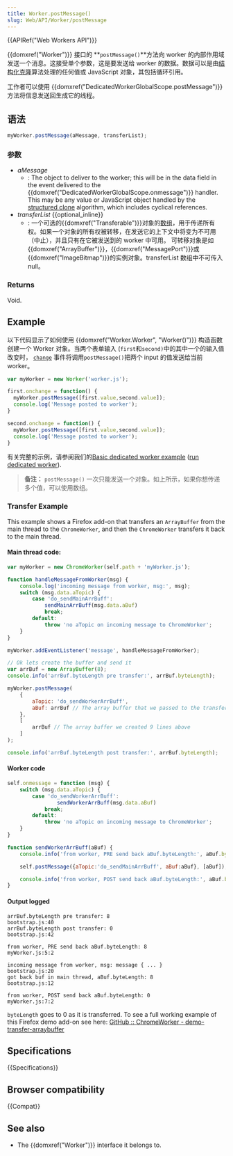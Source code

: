```yaml
---
title: Worker.postMessage()
slug: Web/API/Worker/postMessage
---
```


{{APIRef("Web Workers API")}}

{{domxref("Worker")}} 接口的 **`postMessage()`**方法向 worker 的内部作用域发送一个消息。这接受单个参数，这是要发送给 worker 的数据。数据可以是由[结构化克隆](/zh-CN/docs/Web/Guide/DOM/The_structured_clone_algorithm)算法处理的任何值或 JavaScript 对象，其包括循环引用。

工作者可以使用 {{domxref("DedicatedWorkerGlobalScope.postMessage")}} 方法将信息发送回生成它的线程。

## 语法

```js
myWorker.postMessage(aMessage, transferList);
```

### 参数

- _aMessage_
  - : The object to deliver to the worker; this will be in the data field in the event delivered to the {{domxref("DedicatedWorkerGlobalScope.onmessage")}} handler. This may be any value or JavaScript object handled by the [structured clone](/zh-CN/docs/Web/Guide/DOM/The_structured_clone_algorithm) algorithm, which includes cyclical references.
- _transferList_ {{optional_inline}}
  - : 一个可选的{{domxref("Transferable")}}对象的[数组](/zh-CN/docs/Web/JavaScript/Reference/Global_Objects/Array)，用于传递所有权。如果一个对象的所有权被转移，在发送它的上下文中将变为不可用（中止），并且只有在它被发送到的 worker 中可用。
    可转移对象是如{{domxref("ArrayBuffer")}}，{{domxref("MessagePort")}}或{{domxref("ImageBitmap")}}的实例对象。transferList 数组中不可传入 null。

### Returns

Void.

## Example

以下代码显示了如何使用 {{domxref("Worker.Worker", "Worker()")}} 构造函数创建一个 Worker 对象。当两个表单输入 (`first`和`second)`中的其中一个的输入值改变时， [`change`](/zh-CN/docs/Web/API/HTMLElement/change_event) 事件将调用`postMessage()`把两个 input 的值发送给当前 worker。

```js
var myWorker = new Worker('worker.js');

first.onchange = function() {
  myWorker.postMessage([first.value,second.value]);
  console.log('Message posted to worker');
}

second.onchange = function() {
  myWorker.postMessage([first.value,second.value]);
  console.log('Message posted to worker');
}
```

有关完整的示例，请参阅我们的[Basic dedicated worker example](https://github.com/mdn/simple-web-worker) ([run dedicated worker](http://mdn.github.io/simple-web-worker/)).

> **备注：** `postMessage()` 一次只能发送一个对象。如上所示，如果你想传递多个值，可以使用数组。

### Transfer Example

This example shows a Firefox add-on that transfers an `ArrayBuffer` from the main thread to the `ChromeWorker`, and then the `ChromeWorker` transfers it back to the main thread.

#### Main thread code:

```js
var myWorker = new ChromeWorker(self.path + 'myWorker.js');

function handleMessageFromWorker(msg) {
    console.log('incoming message from worker, msg:', msg);
    switch (msg.data.aTopic) {
        case 'do_sendMainArrBuff':
            sendMainArrBuff(msg.data.aBuf)
            break;
        default:
            throw 'no aTopic on incoming message to ChromeWorker';
    }
}

myWorker.addEventListener('message', handleMessageFromWorker);

// Ok lets create the buffer and send it
var arrBuf = new ArrayBuffer(8);
console.info('arrBuf.byteLength pre transfer:', arrBuf.byteLength);

myWorker.postMessage(
    {
        aTopic: 'do_sendWorkerArrBuff',
        aBuf: arrBuf // The array buffer that we passed to the transferrable section 3 lines below
    },
    [
        arrBuf // The array buffer we created 9 lines above
    ]
);

console.info('arrBuf.byteLength post transfer:', arrBuf.byteLength);
```

#### Worker code

```js
self.onmessage = function (msg) {
    switch (msg.data.aTopic) {
        case 'do_sendWorkerArrBuff':
                sendWorkerArrBuff(msg.data.aBuf)
            break;
        default:
            throw 'no aTopic on incoming message to ChromeWorker';
    }
}

function sendWorkerArrBuff(aBuf) {
    console.info('from worker, PRE send back aBuf.byteLength:', aBuf.byteLength);

    self.postMessage({aTopic:'do_sendMainArrBuff', aBuf:aBuf}, [aBuf]);

    console.info('from worker, POST send back aBuf.byteLength:', aBuf.byteLength);
}
```

#### Output logged

```
arrBuf.byteLength pre transfer: 8                              bootstrap.js:40
arrBuf.byteLength post transfer: 0                             bootstrap.js:42

from worker, PRE send back aBuf.byteLength: 8                  myWorker.js:5:2

incoming message from worker, msg: message { ... }             bootstrap.js:20
got back buf in main thread, aBuf.byteLength: 8                bootstrap.js:12

from worker, POST send back aBuf.byteLength: 0                 myWorker.js:7:2
```

`byteLength` goes to 0 as it is transferred. To see a full working example of this Firefox demo add-on see here: [GitHub :: ChromeWorker - demo-transfer-arraybuffer](https://github.com/Noitidart/ChromeWorker/tree/aca57d9cadc4e68af16201bdecbfb6f9a6f9ca6b)

## Specifications

{{Specifications}}

## Browser compatibility

{{Compat}}

## See also

- The {{domxref("Worker")}} interface it belongs to.
